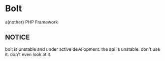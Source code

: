 # Bolt
a(nother) PHP Framework

## NOTICE
bolt is unstable and under active development. the api is unstable. don't use it. don't even look at it.
